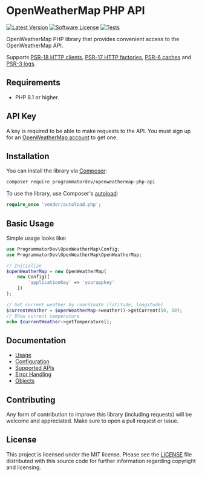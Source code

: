 # OpenWeatherMap PHP API

[![Latest Version](https://img.shields.io/github/release/programmatordev/openweathermap-php-api.svg?style=flat-square)](https://github.com/programmatordev/openweathermap-php-api/releases)
[![Software License](https://img.shields.io/badge/license-MIT-brightgreen.svg?style=flat-square)](LICENSE)
[![Tests](https://github.com/programmatordev/openweathermap-php-api/actions/workflows/ci.yml/badge.svg?branch=main)](https://github.com/programmatordev/openweathermap-php-api/actions/workflows/ci.yml?query=branch%3Amain)

OpenWeatherMap PHP library that provides convenient access to the OpenWeatherMap API.

Supports [PSR-18 HTTP clients](https://www.php-fig.org/psr/psr-18), [PSR-17 HTTP factories](https://www.php-fig.org/psr/psr-17), [PSR-6 caches](https://www.php-fig.org/psr/psr-6) and [PSR-3 logs](https://www.php-fig.org/psr/psr-3).

## Requirements

- PHP 8.1 or higher.

## API Key

A key is required to be able to make requests to the API.
You must sign up for an [OpenWeatherMap account](https://openweathermap.org/appid#signup) to get one.

## Installation

You can install the library via [Composer](https://getcomposer.org/):

```bash
composer require programmatordev/openweathermap-php-api
```

To use the library, use Composer's [autoload](https://getcomposer.org/doc/01-basic-usage.md#autoloading):

```php
require_once 'vendor/autoload.php';
```

## Basic Usage

Simple usage looks like:

```php
use ProgrammatorDev\OpenWeatherMap\Config;
use ProgrammatorDev\OpenWeatherMap\OpenWeatherMap;

// Initialize
$openWeatherMap = new OpenWeatherMap(
    new Config([
        'applicationKey' => 'yourappkey'
    ])
);

// Get current weather by coordinate (latitude, longitude)
$currentWeather = $openWeatherMap->weather()->getCurrent(50, 50);
// Show current temperature
echo $currentWeather->getTemperature();
```

## Documentation

- [Usage](docs/01-usage.md)
- [Configuration](docs/02-configuration.md)
- [Supported APIs](docs/03-supported-apis.md)
- [Error Handling](docs/04-error-handling.md)
- [Objects](docs/05-objects.md)

## Contributing

Any form of contribution to improve this library (including requests) will be welcome and appreciated.
Make sure to open a pull request or issue.

## License

This project is licensed under the MIT license. 
Please see the [LICENSE](LICENSE) file distributed with this source code for further information regarding copyright and licensing.
